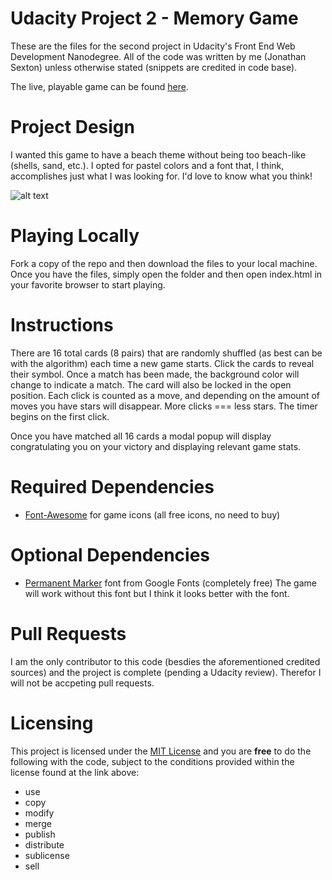 # Udacity Project 2 - Memory Game
These are the files for the second project in Udacity's Front End Web Development Nanodegree.  All of the code was written by me (Jonathan Sexton) unless otherwise stated (snippets are credited in code base).

The live, playable game can be found [here](https://codepen.io/JS-goose/pen/xjoZBZ).

# Project Design
I wanted this game to have a beach theme without being too beach-like (shells, sand, etc.).  I opted for pastel colors and a font that, I think, accomplishes just what I was looking for.  I'd love to know what you think!

![alt text](https://raw.githubusercontent.com/JS-goose/udacity-project-2/dev/img/board.png "Matching Game preview")

# Playing Locally
Fork a copy of the repo and then download the files to your local machine.  Once you have the files, simply open the folder and then open index.html in your favorite browser to start playing.

# Instructions
There are 16 total cards (8 pairs) that are randomly shuffled (as best can be with the algorithm) each time a new game starts.  Click the cards to reveal their symbol.  Once a match has been made, the background color will change to indicate a match.  The card will also be locked in the open position.  Each click is counted as a move, and depending on the amount of moves you have stars will disappear.  More clicks === less stars.  The timer begins on the first click.  

Once you have matched all 16 cards a modal popup will display congratulating you on your victory and displaying relevant game stats.

# Required Dependencies 
* [Font-Awesome](https://fontawesome.com/) for game icons (all free icons, no need to buy)

# Optional Dependencies 
* [Permanent Marker](https://fonts.google.com/specimen/Permanent+Marker) font from Google Fonts (completely free)
The game will work without this font but I think it looks better with the font.

# Pull Requests
I am the only contributor to this code (besdies the aforementioned credited sources) and the project is complete (pending a Udacity review).  Therefor I will not be accpeting pull requests.

# Licensing 
This project is licensed under the [MIT License](https://github.com/JS-goose/udacity-project-2/blob/master/LICENSE) and you are **free** to do the following with the code, subject to the conditions provided within the license found at the link above:
* use
* copy
* modify
* merge
* publish
* distribute
* sublicense
* sell
